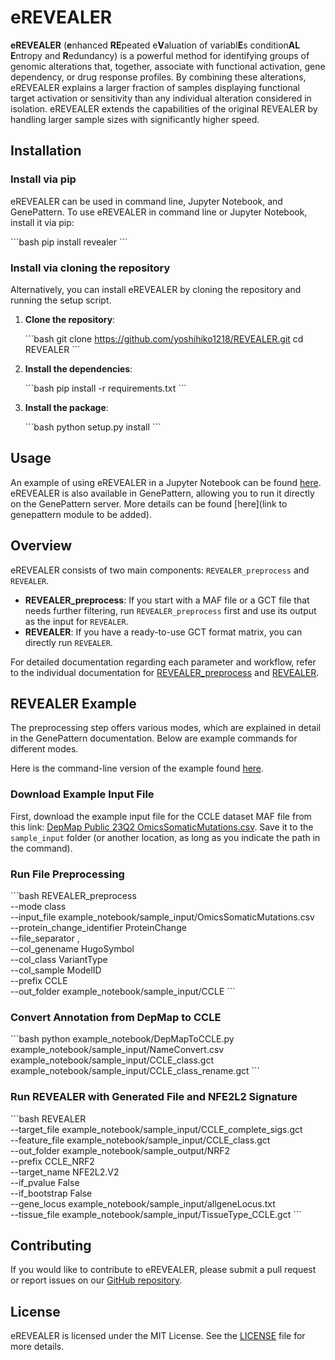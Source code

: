 
# eREVEALER

**eREVEALER** (**e**nhanced **RE**peated e**V**aluation of variabl**E**s condition**AL** **E**ntropy and **R**edundancy) is a powerful method for identifying groups of genomic alterations that, together, associate with functional activation, gene dependency, or drug response profiles. By combining these alterations, eREVEALER explains a larger fraction of samples displaying functional target activation or sensitivity than any individual alteration considered in isolation. eREVEALER extends the capabilities of the original REVEALER by handling larger sample sizes with significantly higher speed.

## Installation

### Install via pip

eREVEALER can be used in command line, Jupyter Notebook, and GenePattern. To use eREVEALER in command line or Jupyter Notebook, install it via pip:

\`\`\`bash
pip install revealer
\`\`\`

### Install via cloning the repository

Alternatively, you can install eREVEALER by cloning the repository and running the setup script.

1. **Clone the repository**:

    \`\`\`bash
    git clone https://github.com/yoshihiko1218/REVEALER.git
    cd REVEALER
    \`\`\`

2. **Install the dependencies**:

    \`\`\`bash
    pip install -r requirements.txt
    \`\`\`

3. **Install the package**:

    \`\`\`bash
    python setup.py install
    \`\`\`

## Usage

An example of using eREVEALER in a Jupyter Notebook can be found [here](example_notebook/REVEALER_Example.ipynb). eREVEALER is also available in GenePattern, allowing you to run it directly on the GenePattern server. More details can be found [here](link to genepattern module to be added).

## Overview

eREVEALER consists of two main components: `REVEALER_preprocess` and `REVEALER`. 

- **REVEALER_preprocess**: If you start with a MAF file or a GCT file that needs further filtering, run `REVEALER_preprocess` first and use its output as the input for `REVEALER`.
- **REVEALER**: If you have a ready-to-use GCT format matrix, you can directly run `REVEALER`.

For detailed documentation regarding each parameter and workflow, refer to the individual documentation for [REVEALER_preprocess](./REVEALER_preprocess_Documentation.md) and [REVEALER](./REVEALER_Documentation.md).

## REVEALER Example

The preprocessing step offers various modes, which are explained in detail in the GenePattern documentation. Below are example commands for different modes. 

Here is the command-line version of the example found [here](example_notebook/REVEALER_Example.ipynb).

### Download Example Input File

First, download the example input file for the CCLE dataset MAF file from this link: [DepMap Public 23Q2 OmicsSomaticMutations.csv](https://depmap.org/portal/download/all/?releasename=DepMap+Public+23Q2&filename=OmicsSomaticMutations.csv). Save it to the `sample_input` folder (or another location, as long as you indicate the path in the command).

### Run File Preprocessing

\`\`\`bash
REVEALER_preprocess \
    --mode class \
    --input_file example_notebook/sample_input/OmicsSomaticMutations.csv \
    --protein_change_identifier ProteinChange \
    --file_separator , \
    --col_genename HugoSymbol \
    --col_class VariantType \
    --col_sample ModelID \
    --prefix CCLE \
    --out_folder example_notebook/sample_input/CCLE
\`\`\`

### Convert Annotation from DepMap to CCLE

\`\`\`bash
python example_notebook/DepMapToCCLE.py example_notebook/sample_input/NameConvert.csv example_notebook/sample_input/CCLE_class.gct example_notebook/sample_input/CCLE_class_rename.gct
\`\`\`

### Run REVEALER with Generated File and NFE2L2 Signature

\`\`\`bash
REVEALER \
    --target_file example_notebook/sample_input/CCLE_complete_sigs.gct \
    --feature_file example_notebook/sample_input/CCLE_class.gct \
    --out_folder example_notebook/sample_output/NRF2 \
    --prefix CCLE_NRF2 \
    --target_name NFE2L2.V2 \
    --if_pvalue False \
    --if_bootstrap False \
    --gene_locus example_notebook/sample_input/allgeneLocus.txt \
    --tissue_file example_notebook/sample_input/TissueType_CCLE.gct
\`\`\`

## Contributing

If you would like to contribute to eREVEALER, please submit a pull request or report issues on our [GitHub repository](https://github.com/yoshihiko1218/REVEALER).

## License

eREVEALER is licensed under the MIT License. See the [LICENSE](LICENSE) file for more details.
